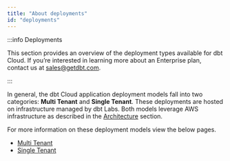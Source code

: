 ```yaml
---
title: "About deployments"
id: "deployments"
---
```


:::info Deployments

This section provides an overview of the deployment types available for dbt Cloud.
If you’re interested in learning more about an Enterprise plan, contact us at sales@getdbt.com.

:::

In general, the dbt Cloud application deployment models fall into two categories: **Multi Tenant** and **Single Tenant**. These deployments are hosted on infrastructure managed by dbt Labs. Both models leverage AWS infrastructure as described in the [Architecture](deployment-architecture) section.

For more information on these deployment models view the below pages.

- [Multi Tenant](multi-tenant-deployment)
- [Single Tenant](single-tenant-deployment)
